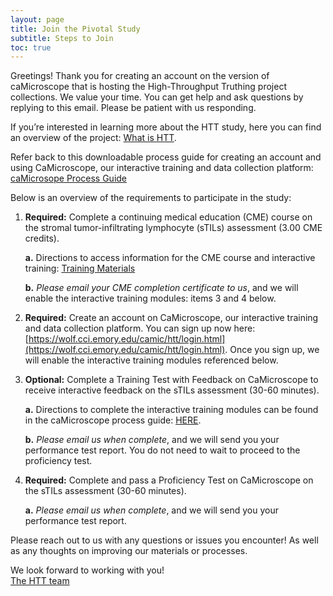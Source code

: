 ```yaml
---
layout: page
title: Join the Pivotal Study 
subtitle: Steps to Join
toc: true
---
```


Greetings! Thank you for creating an account on the version of caMicroscope that is hosting the High-Throughput Truthing project collections. We value your time. You can get help and ask questions by replying to this email. Please be patient with us responding.

If you’re interested in learning more about the HTT study, here you can find an overview of the project: [What is HTT](../whatIsHTT.md).  

Refer back to this downloadable process guide for creating an account and using CaMicroscope, our interactive training and data collection platform: [caMicrosope Process Guide](../process-guides/caMicro-ProcessGuide)

Below is an overview of the requirements to participate in the study:  

1.	**Required:** Complete a continuing medical education (CME) course on the stromal tumor-infiltrating lymphocyte (sTILs) assessment (3.00 CME credits).  

    **a.**	Directions to access information for the CME course and interactive training: [Training Materials](../training-2023.md)   

    **b.**	*Please email your CME completion certificate to us*, and we will enable the interactive training modules: items 3 and 4 below.  

2.	**Required:** Create an account on CaMicroscope, our interactive training and data collection platform. You can sign up now here: [https://wolf.cci.emory.edu/camic/htt/login.html](https://wolf.cci.emory.edu/camic/htt/login.html).  Once you sign up, we will enable the interactive training modules referenced below.   

3.	**Optional:** Complete a Training Test with Feedback on CaMicroscope to receive interactive feedback on the sTILs assessment (30-60 minutes). 

    **a.**	Directions to complete the interactive training modules can be found in the caMicroscope process guide: [HERE](../process-guides/caMicro-ProcessGuide.md).  

    **b.**	*Please email us when complete*, and we will send you your performance test report. You do not need to wait to proceed to the proficiency test.  

4.	**Required:** Complete and pass a Proficiency Test on CaMicroscope on the sTILs assessment (30-60 minutes).

    **a.**	*Please email us when complete*, and we will send you your performance test report.

Please reach out to us with any questions or issues you encounter! As well as any thoughts on improving our materials or processes. 

We look forward to working with you!     
[The HTT team](../team.md)

